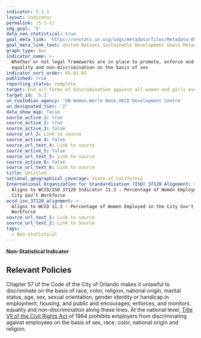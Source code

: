```yaml
---
indicator: 5.1.1
layout: indicator
permalink: /5-1-1/
sdg_goal: '5'
data_non_statistical: true
goal_meta_link: 'https://unstats.un.org/sdgs/metadata/files/Metadata-05-01-01.pdf'
goal_meta_link_text: United Nations Sustainable Development Goals Metadata (pdf 634kB)
graph_type: bar
indicator_name: >-
  Whether or not legal frameworks are in place to promote, enforce and monitor
  equality and non‑discrimination on the basis of sex
indicator_sort_order: 05-01-01
published: true
reporting_status: complete
target: End all forms of discrimination against all women and girls everywhere
target_id: '5.1'
un_custodian_agency: 'UN Women,World Bank,OECD Development Centre'
un_designated_tier: '2'
data_show_map: false
source_active_1: true
source_active_2: true
source_active_3: false
source_url_3: Link to source
source_active_4: false
source_url_text_4: Link to source
source_active_5: false
source_url_text_5: Link to source
source_active_6: false
source_url_text_6: Link to source
title: Untitled
national_geographical_coverage: State of California
International Organization for Standardization (ISO) 37120 Alignment: >-
  Aligns to WCCD/ISO 37120 Indicator 11.3 - Percentage of Women Employed in the
  City Gov’t Workforce
wccd_iso_37120_alignment: >-
  Aligns to WCCD 11.3 - Percentage of Women Employed in the City Gov't.
  Workforce
source_url_text_1: Link to source
source_url_text_2: Link to Source
tags:
  - Non-Statistical
---
```

**Non-Statistical Indicator**

## Relevant Policies

Chapter 57 of the Code of the City of Orlando makes it unlawful to discriminate on the basis of race, color, religion, national origin, marital status, age, sex, sexual orientation, gender identity or handicap in employment, housing, and public and encourages, enforces, and monitors equality and non-discrimination along these lines. At the national level, [Title VII of the Civil Rights Act](https://www.eeoc.gov/laws/statutes/titlevii.cfm) of 1964 prohibits employers from discriminating against employees on the basis of sex, race, color, national origin and religion.
